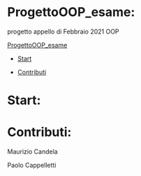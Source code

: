 # ProgettoOOP_esame:
progetto appello di Febbraio 2021 OOP

[ProgettoOOP_esame](#progettooop_esame)

- [Start](#start)

- [Contributi](#contributi)


# Start:


# Contributi:
Maurizio Candela

Paolo Cappelletti
